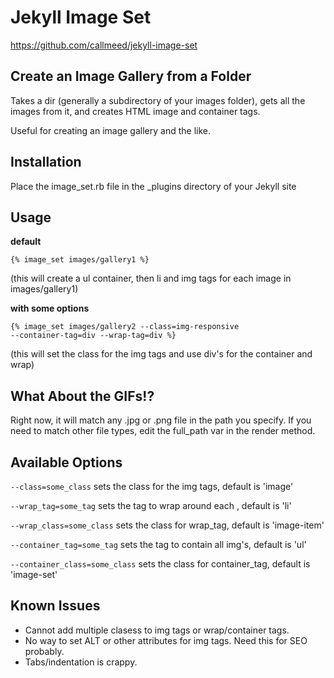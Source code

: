 Jekyll Image Set
================

https://github.com/callmeed/jekyll-image-set

Create an Image Gallery from a Folder
----------------

Takes a dir (generally a subdirectory of your images folder), gets all the images from it, and creates HTML image and container tags.

Useful for creating an image gallery and the like.

Installation
----------------

Place the image_set.rb file in the _plugins directory of your Jekyll site

Usage
----------------

**default**

<code>{% image_set images/gallery1 %}</code>

(this will create a ul container, then li and img tags for each image in images/gallery1)

**with some options**

<code>{% image_set images/gallery2 --class=img-responsive --container-tag=div --wrap-tag=div %}</code>

(this will set the class for the img tags and use div's for the container and wrap)

What About the GIFs!?
----------------
Right now, it will match any .jpg or .png file in the path you specify. If you need to match other file types, edit the full_path var in the render method.

Available Options
----------------

<code>--class=some_class</code>
sets the class for the img tags, default is 'image'

<code>--wrap_tag=some_tag</code>
sets the tag to wrap around each <img>, default is 'li'

<code>--wrap_class=some_class</code>
sets the class for wrap_tag, default is 'image-item'

<code>--container_tag=some_tag</code>
sets the tag to contain all img's, default is 'ul'

<code>--container_class=some_class</code>
sets the class for container_tag, default is 'image-set'

Known Issues
----------------

* Cannot add multiple clasess to img tags or wrap/container tags.
* No way to set ALT or other attributes for img tags. Need this for SEO probably.
* Tabs/indentation is crappy.
